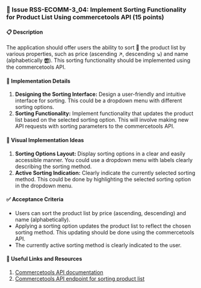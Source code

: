 ### 🎯 Issue RSS-ECOMM-3_04: Implement Sorting Functionality for Product List Using commercetools API (15 points)

#### 📋 Description

The application should offer users the ability to sort 🔢 the product list by various properties, such as price (ascending ↗️, descending ↘️) and name (alphabetically 🆎). This sorting functionality should be implemented using the commercetools API.

#### 🔨 Implementation Details

1. **Designing the Sorting Interface:** Design a user-friendly and intuitive interface for sorting. This could be a dropdown menu with different sorting options.
2. **Sorting Functionality:** Implement functionality that updates the product list based on the selected sorting option. This will involve making new API requests with sorting parameters to the commercetools API.

#### 🎨 Visual Implementation Ideas

1. **Sorting Options Layout:** Display sorting options in a clear and easily accessible manner. You could use a dropdown menu with labels clearly describing the sorting method.
2. **Active Sorting Indication:** Clearly indicate the currently selected sorting method. This could be done by highlighting the selected sorting option in the dropdown menu.

#### ✅ Acceptance Criteria

- Users can sort the product list by price (ascending, descending) and name (alphabetically).
- Applying a sorting option updates the product list to reflect the chosen sorting method. This updating should be done using the commercetools API.
- The currently active sorting method is clearly indicated to the user.

#### 🔗 Useful Links and Resources

1. [Commercetools API documentation](https://docs.commercetools.com/api)
2. [Commercetools API endpoint for sorting product list](https://docs.commercetools.com/api/projects/productProjections#productprojection)
